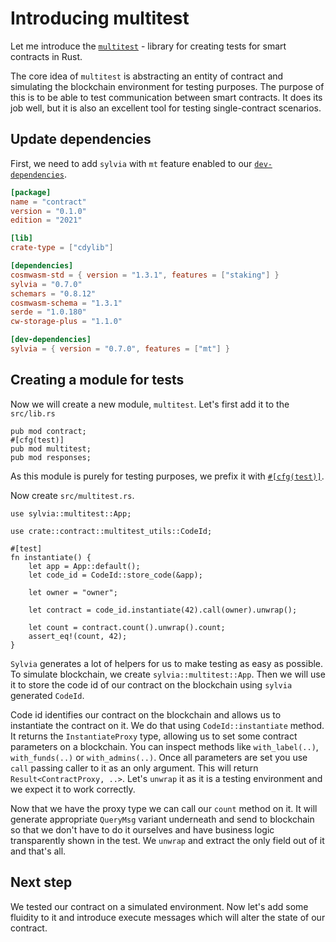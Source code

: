 # Introducing multitest

Let me introduce the [`multitest`](https://crates.io/crates/cw-multi-test) -
library for creating tests for smart contracts in Rust.

The core idea of `multitest` is abstracting an entity of contract and
simulating the blockchain environment for testing purposes. The purpose of this
is to be able to test communication between smart contracts. It does its job
well, but it is also an excellent tool for testing single-contract scenarios.

## Update dependencies

First, we need to add `sylvia` with `mt` feature enabled to our
[`dev-dependencies`](https://doc.rust-lang.org/cargo/reference/specifying-dependencies.html#development-dependencies).

```toml
[package]
name = "contract"
version = "0.1.0"
edition = "2021"

[lib]
crate-type = ["cdylib"]

[dependencies]
cosmwasm-std = { version = "1.3.1", features = ["staking"] }
sylvia = "0.7.0"
schemars = "0.8.12"
cosmwasm-schema = "1.3.1"
serde = "1.0.180"
cw-storage-plus = "1.1.0"

[dev-dependencies]
sylvia = { version = "0.7.0", features = ["mt"] }
```

## Creating a module for tests

Now we will create a new module, `multitest`. Let's first add it to the `src/lib.rs`

```rust,noplayground
pub mod contract;
#[cfg(test)]
pub mod multitest;
pub mod responses;
```

As this module is purely for testing purposes, we prefix it with
[`#[cfg(test)]`](https://doc.rust-lang.org/book/ch11-03-test-organization.html#the-tests-module-and-cfgtest).

Now create `src/multitest.rs`.

```rust,noplayground
use sylvia::multitest::App;

use crate::contract::multitest_utils::CodeId;

#[test]
fn instantiate() {
    let app = App::default();
    let code_id = CodeId::store_code(&app);

    let owner = "owner";

    let contract = code_id.instantiate(42).call(owner).unwrap();

    let count = contract.count().unwrap().count;
    assert_eq!(count, 42);
}
```

`Sylvia` generates a lot of helpers for us to make testing as easy as possible.
To simulate blockchain, we create `sylvia::multitest::App`. Then we will use it to store the code id
of our contract on the blockchain using `sylvia` generated `CodeId`.

Code id identifies our contract on the blockchain and allows us to instantiate the contract on it.
We do that using `CodeId::instantiate` method. It returns the `InstantiateProxy` type, allowing us
to set some contract parameters on a blockchain. You can inspect methods like `with_label(..)`,
`with_funds(..)` or `with_admins(..)`. Once all parameters are set you use `call` passing caller to
it as an only argument. This will return `Result<ContractProxy, ..>`. Let's `unwrap` it as it is a 
testing environment and we expect it to work correctly.

Now that we have the proxy type we can call our `count` method on it. It will generate appropriate
`QueryMsg` variant underneath and send to blockchain so that we don't have to do it ourselves and
have business logic transparently shown in the test. We `unwrap` and extract the only field out of 
it and that's all.

## Next step

We tested our contract on a simulated environment. Now let's add some fluidity to it and introduce
execute messages which will alter the state of our contract.
